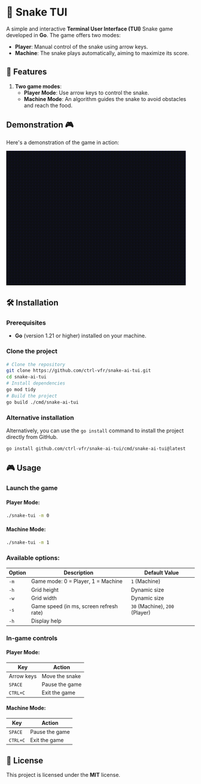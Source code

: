 # 🐍 Snake TUI

A simple and interactive **Terminal User Interface (TUI)** Snake game developed in **Go**. The game offers two modes:
- **Player**: Manual control of the snake using arrow keys.
- **Machine**: The snake plays automatically, aiming to maximize its score.

## 🚀 Features

1. **Two game modes**:
   - **Player Mode**: Use arrow keys to control the snake.
   - **Machine Mode**: An algorithm guides the snake to avoid obstacles and reach the food.

## Demonstration 🎮
Here's a demonstration of the game in action:

![Snake TUI Demo](demo.gif)

## 🛠️ Installation

### Prerequisites
- **Go** (version 1.21 or higher) installed on your machine.

### Clone the project
```bash
# Clone the repository
git clone https://github.com/ctrl-vfr/snake-ai-tui.git
cd snake-ai-tui
# Install dependencies
go mod tidy
# Build the project
go build ./cmd/snake-ai-tui
```

### Alternative installation

Alternatively, you can use the `go install` command to install the project directly from GitHub.

```bash
go install github.com/ctrl-vfr/snake-ai-tui/cmd/snake-ai-tui@latest
```

## 🎮 Usage

### Launch the game
#### Player Mode:
```bash
./snake-tui -m 0
```
#### Machine Mode:
```bash
./snake-tui -m 1
```

### Available options:
| **Option**       | **Description**                              | **Default Value**      |
|------------------|----------------------------------------------|------------------------|
| `-m`            | Game mode: 0 = Player, 1 = Machine            | `1` (Machine)         |
| `-h`            | Grid height                                   | Dynamic size           |
| `-w`            | Grid width                                    | Dynamic size           |
| `-s`            | Game speed (in ms, screen refresh rate)       | `30` (Machine), `200` (Player) |
| `-h`            | Display help                                  |                        |

### In-game controls

#### Player Mode:

| **Key**         | **Action**                |
|-----------------|--------------------------|
| Arrow keys      | Move the snake            |
| `SPACE`         | Pause the game            |
| `CTRL+C`        | Exit the game             |

#### Machine Mode:

| **Key**         | **Action**                |
|-----------------|--------------------------|
| `SPACE`         | Pause the game            |
| `CTRL+C`        | Exit the game             |


## 📜 License

This project is licensed under the **MIT** license.